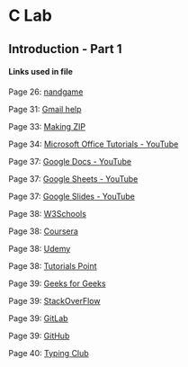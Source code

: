 # C Lab
## Introduction - Part 1

#### Links used in file

Page 26: [nandgame](https://nandgame.com/)

Page 31: [Gmail help](https://support.google.com/mail/answer/6304825?co=GENIE.Platform=Desktop&hl=en)

Page 33: [Making ZIP](http://knowledgebase.poppulo.com/articles/How_To/Create-a-Zipped-Folder/?l=en_US&fs=RelatedArticle)

Page 34: [Microsoft Office Tutorials - YouTube](https://www.youtube.com/playlist?list=PLmkaw6oRnRv8UYcRLpxon4rPQm_pud8nd)

Page 37: [Google Docs - YouTube](https://www.youtube.com/playlist?list=PLwXXOxvDboeagQBUlNBfC_-t9vA9c3bul)

Page 37: [Google Sheets - YouTube](https://www.youtube.com/playlist?list=PLwXXOxvDboeaCTwdY5t5bGQBnVqk99rIu)

Page 37: [Google Slides - YouTube](https://www.youtube.com/playlist?list=PLwXXOxvDboea6SnnRK4ToVXb-tDLn_mfZ)

Page 38: [W3Schools](https://www.w3schools.com/)

Page 38: [Coursera](https://www.coursera.org/)

Page 38: [Udemy](https://www.udemy.com/)

Page 38: [Tutorials Point](https://www.tutorialspoint.com/index.html)

Page 39: [Geeks for Geeks](https://www.geeksforgeeks.org/)

Page 39: [StackOverFlow](https://stackoverflow.com/)

Page 39: [GitLab](https://github.com/)

Page 39: [GitHub](https://about.gitlab.com)

Page 40: [Typing Club](https://www.typingclub.com/)
